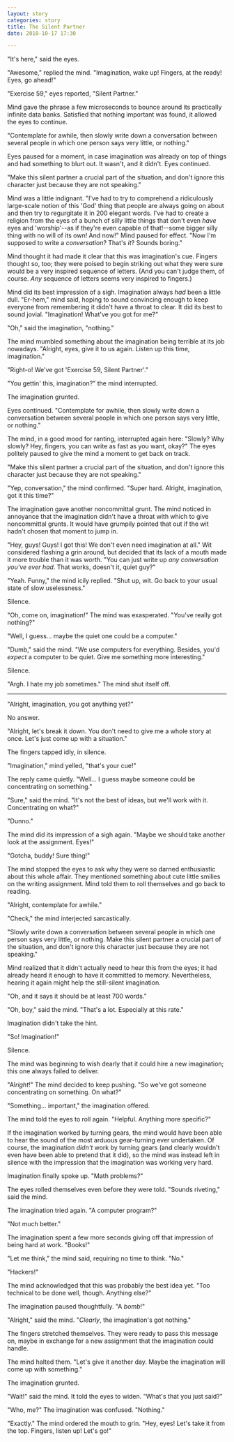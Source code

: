 ```yaml
---
layout: story
categories: story
title: The Silent Partner
date: 2010-10-17 17:30

---
```



"It's here," said the eyes.

"Awesome," replied the mind.  "Imagination, wake up!  Fingers, at
the ready!  Eyes, go ahead!"

"Exercise 59," eyes reported, "Silent Partner."

Mind gave the phrase a few microseconds to bounce around its practically
infinite data banks.  Satisfied that nothing important was found, it
allowed the eyes to continue.

"Contemplate for awhile, then slowly write down a conversation between
several people in which one person says very little, or nothing."

Eyes paused for a moment, in case imagination was already on top of
things and had something to blurt out.  It wasn't, and it didn't.  Eyes
continued.

"Make this silent partner a crucial part of the situation, and don't
ignore this character just because they are not speaking."

Mind was a little indignant.  "I've had to try to comprehend a
ridiculously large-scale notion of this 'God' thing that people are
always going on about and then try to regurgitate it in 200 elegant
words.  I've had to create a religion from the eyes of a bunch of silly
little things that don't even *have* eyes and 'worship'--as if
they're even capable of that!--some bigger silly thing with no will of
its own! And now!"  Mind paused for effect.  "Now I'm supposed to
write a *conversation*?  That's *it*?  Sounds boring."

Mind thought it had made it clear that this was imagination's cue.
Fingers thought so, too; they were poised to begin striking out what
they were sure would be a very inspired sequence of letters.  (And you
can't judge them, of course.  *Any* sequence of letters seems very
inspired to fingers.)

Mind did its best impression of a sigh.  Imagination always *had*
been a little dull.  "Er-hem," mind said, hoping to sound convincing
enough to keep everyone from remembering it didn't have a throat to
clear.  It did its best to sound jovial.  "Imagination!  What've you
got for me?"

"Oh," said the imagination, "nothing."

The mind mumbled something about the imagination being terrible at its
job nowadays.  "Alright, eyes, give it to us again.  Listen up this
time, imagination."

"Right-o!  We've got 'Exercise 59, Silent Partner'."

"You gettin' this, imagination?" the mind interrupted.

The imagination grunted.

Eyes continued.  "Contemplate for awhile, then slowly write down a
conversation between several people in which one person says very
little, or nothing."

The mind, in a good mood for ranting, interrupted again here: "Slowly?
Why slowly?  Hey, fingers, you can write as fast as you want, okay?"
The eyes politely paused to give the mind a moment to get back on track.

"Make this silent partner a crucial part of the situation, and don't
ignore this character just because they are not speaking."

"Yep, conversation," the mind confirmed. "Super hard.  Alright,
imagination, got it this time?"

The imagination gave another noncommittal grunt.  The mind noticed in
annoyance that the imagination didn't have a throat with which to give
noncommittal grunts.  It would have grumpily pointed that out if the wit
hadn't chosen that moment to jump in.

"Hey, guys! Guys! I got this! We don't even need imagination at all."
Wit considered flashing a grin around, but decided that its lack of a
mouth made it more trouble than it was worth.  "You can just write up
*any conversation you've ever had*.  That works, doesn't it, quiet
guy?"

"Yeah. Funny," the mind icily replied. "Shut up, wit. Go back to
your usual state of slow uselessness."

Silence.

"Oh, come on, imagination!" The mind was exasperated. "You've really
got nothing?"

"Well, I guess... maybe the quiet one could be a computer."

"Dumb," said the mind.  "We use computers for everything.  Besides,
you'd *expect* a computer to be quiet.  Give me something more
interesting."

Silence.

"Argh.  I hate my job sometimes."  The mind shut itself off.

---

"Alright, imagination, you got anything yet?"

No answer.

"Alright, let's break it down.  You don't need to give me a whole
story at once.  Let's just come up with a situation."

The fingers tapped idly, in silence.

"Imagination," mind yelled, "that's your cue!"

The reply came quietly.  "Well... I guess maybe someone could be
concentrating on something."

"Sure," said the mind. "It's not the best of ideas, but we'll work
with it.  Concentrating on what?"

"Dunno."

The mind did its impression of a sigh again.  "Maybe we should take
another look at the assignment.  Eyes!"

"Gotcha, buddy! Sure thing!"

The mind stopped the eyes to ask why they were so darned enthusiastic
about this whole affair.  They mentioned something about cute little
smilies on the writing assignment.  Mind told them to roll themselves
and go back to reading.

"Alright, contemplate for awhile."

"Check," the mind interjected sarcastically.

"Slowly write down a conversation between several people in which one
person says very little, or nothing.  Make this silent partner a crucial
part of the situation, and don't ignore this character just because they
are not speaking."

Mind realized that it didn't actually need to hear this from the eyes;
it had already heard it enough to have it committed to memory.
Nevertheless, hearing it again might help the still-silent imagination.

"Oh, and it says it should be at least 700 words."

"Oh, boy," said the mind. "That's a lot.  Especially at this rate."

Imagination didn't take the hint.

"So! Imagination!"

Silence.

The mind was beginning to wish dearly that it could hire a new
imagination; this one always failed to deliver.

"Al*right*!" The mind decided to keep pushing. "So we've got
someone concentrating on something.  On what?"

"Something... important," the imagination offered.

The mind told the eyes to roll again. "Helpful. Anything more
specific?"

If the imagination worked by turning gears, the mind would have been
able to hear the sound of the most arduous gear-turning ever undertaken.
Of course, the imagination *didn't* work by turning gears (and
clearly wouldn't even have been able to pretend that it did), so the
mind was instead left in silence with the impression that the
imagination was working very hard.

Imagination finally spoke up. "Math problems?"

The eyes rolled themselves even before they were told.
"Sounds riveting," said the mind.

The imagination tried again. "A computer program?"

"Not much better."

The imagination spent a few more seconds giving off that impression of
being hard at work. "Books!"

"Let me think," the mind said, requiring no time to think. "No."

"Hackers!"

The mind acknowledged that this was probably the best idea yet.  "Too
technical to be done well, though.  Anything else?"

The imagination paused thoughtfully.  "A *bomb*!"

"Alright," said the mind. "*Clearly*, the imagination's got
nothing."

The fingers stretched themselves.  They were ready to pass this message
on, maybe in exchange for a new assignment that the imagination could
handle.

The mind halted them. "Let's give it another day.  Maybe the
imagination will come up with something."

The imagination grunted.

"Wait!" said the mind.  It told the eyes to widen. "What's that you
just said?"

"Who, me?" The imagination was confused. "Nothing."

"Exactly." The mind ordered the mouth to grin. "Hey, eyes!  Let's take
it from the top.  Fingers, listen up!  Let's go!"

